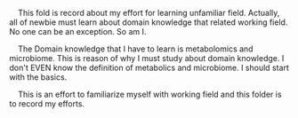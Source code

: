 &nbsp;&nbsp;&nbsp;&nbsp;This fold is record about my effort for learning unfamiliar field. Actually, all of newbie must learn about domain knowledge that related working field. No one can be an exception. So am I. 

&nbsp;&nbsp;&nbsp;&nbsp;The Domain knowledge that I have to learn is metabolomics and microbiome. This is reason of why I must study about domain knowledge. I don't EVEN know the definition of metabolics and microbiome. I should start with the basics.

&nbsp;&nbsp;&nbsp;&nbsp;This is an effort to familiarize myself with working field and this folder is to record my efforts.

